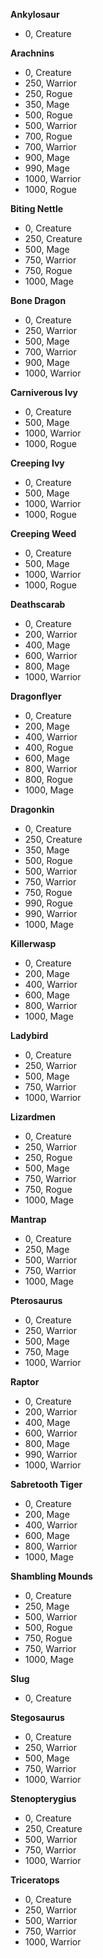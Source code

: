 **Ankylosaur**

*   0, Creature

  
**Arachnins**

*   0, Creature
*   250, Warrior
*   250, Rogue
*   350, Mage
*   500, Rogue
*   500, Warrior
*   700, Rogue
*   700, Warrior
*   900, Mage
*   990, Mage
*   1000, Warrior
*   1000, Rogue

  
**Biting Nettle**

*   0, Creature
*   250, Creature
*   500, Mage
*   750, Warrior
*   750, Rogue
*   1000, Mage

  
**Bone Dragon**

*   0, Creature
*   250, Warrior
*   500, Mage
*   700, Warrior
*   900, Mage
*   1000, Warrior

  
**Carniverous Ivy**

*   0, Creature
*   500, Mage
*   1000, Warrior
*   1000, Rogue

  
**Creeping Ivy**

*   0, Creature
*   500, Mage
*   1000, Warrior
*   1000, Rogue

  
**Creeping Weed**

*   0, Creature
*   500, Mage
*   1000, Warrior
*   1000, Rogue

  
**Deathscarab**

*   0, Creature
*   200, Warrior
*   400, Mage
*   600, Warrior
*   800, Mage
*   1000, Warrior

  
**Dragonflyer**

*   0, Creature
*   200, Mage
*   400, Warrior
*   400, Rogue
*   600, Mage
*   800, Warrior
*   800, Rogue
*   1000, Mage

  
**Dragonkin**

*   0, Creature
*   250, Creature
*   350, Mage
*   500, Rogue
*   500, Warrior
*   750, Warrior
*   750, Rogue
*   990, Rogue
*   990, Warrior
*   1000, Mage

  
**Killerwasp**

*   0, Creature
*   200, Mage
*   400, Warrior
*   600, Mage
*   800, Warrior
*   1000, Mage

  
**Ladybird**

*   0, Creature
*   250, Warrior
*   500, Mage
*   750, Warrior
*   1000, Warrior

  
**Lizardmen**

*   0, Creature
*   250, Warrior
*   250, Rogue
*   500, Mage
*   750, Warrior
*   750, Rogue
*   1000, Mage

  
**Mantrap**

*   0, Creature
*   250, Mage
*   500, Warrior
*   750, Warrior
*   1000, Mage

  
**Pterosaurus**

*   0, Creature
*   250, Warrior
*   500, Mage
*   750, Mage
*   1000, Warrior

  
**Raptor**

*   0, Creature
*   200, Warrior
*   400, Mage
*   600, Warrior
*   800, Mage
*   990, Warrior
*   1000, Warrior

  
**Sabretooth Tiger**

*   0, Creature
*   200, Mage
*   400, Warrior
*   600, Mage
*   800, Warrior
*   1000, Mage

  
**Shambling Mounds**

*   0, Creature
*   250, Mage
*   500, Warrior
*   500, Rogue
*   750, Rogue
*   750, Warrior
*   1000, Mage

  
**Slug**

*   0, Creature

  
**Stegosaurus**

*   0, Creature
*   250, Warrior
*   500, Mage
*   750, Warrior
*   1000, Warrior

  
**Stenopterygius**

*   0, Creature
*   250, Creature
*   500, Warrior
*   750, Warrior
*   1000, Warrior

  
**Triceratops**

*   0, Creature
*   250, Warrior
*   500, Warrior
*   750, Warrior
*   1000, Warrior